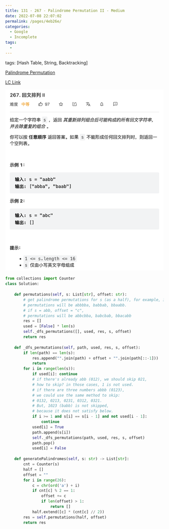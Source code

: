 ```yaml
---
title: 131 - 267 - Palindrome Permutation II - Medium
date: 2022-07-08 22:07:02
permalink: /pages/4eb26e/
categories:
  - Google
  - Incomplete
tags:
  - 
---
```

tags: [Hash Table, String, Backtracking]

[Palindrome Permutation](https://emmableu.github.io/blog/pages/leetcode266/)

[LC Link](https://leetcode.cn/problems/palindrome-permutation-ii/)

![](https://raw.githubusercontent.com/emmableu/image/master/202208241924449.png)

```python
from collections import Counter
class Solution:

	def permutations(self, s: List[str], offset: str):
		# get palindrome permutations for s (as a half), for example, if s = abb, offset = "", s is sorted. 
		# permutations will be abbbba, babbab, bbaabb.
		# if s = abb, offset = "c",
		# permutations will be abbcbba, babcbab, bbacabb
		res = []
		used = [False] * len(s)
		self._dfs_permutations([], used, res, s, offset)
		return res

	def _dfs_permutations(self, path, used, res, s, offset):
		if len(path) == len(s):
			res.append("".join(path) + offset + "".join(path[::-1]))
			return
		for i in range(len(s)):
			if used[i]: continue
			# if there's already abb (012), we should skip 021, 
			# how to skip? in those cases, 1 is not used. 
			# if there are three numbers abbb (0123), 
			# we could use the same method to skip:
			# 0132, 0213, 0231, 0312, 0321. 
			# But, 1023 (babb) is not skipped, 
			# because it does not satisfy below.
			if i >= 1 and s[i] == s[i - 1] and not used[i - 1]:
				continue
			used[i] = True
			path.append(s[i])
			self._dfs_permutations(path, used, res, s, offset)
			path.pop()
			used[i] = False

	def generatePalindromes(self, s: str) -> List[str]:
		cnt = Counter(s)
		half = []
		offset = ""
		for i in range(26):
			c = chr(ord('a') + i)
			if cnt[c] % 2 == 1:
				offset += c
				if len(offset) > 1:
					return []
			half.extend([c] * (cnt[c] // 2))
		res = self.permutations(half, offset)
		return res
```

